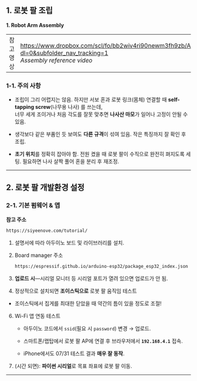 ## 1. 로봇 팔 조립   
**1. Robot Arm Assembly**

| | |
|---|---|
| 참고 영상 | https://www.dropbox.com/scl/fo/bb2wiv4ri90newm3fh9zb/AAhAH2c5_2q5Hxazu7Q5780/Assembly%20video?dl=0&subfolder_nav_tracking=1 <br> *Assembly reference video* |

### 1-1. 주의 사항   

- 조립이 그리 어렵지는 않음. 하지만 서보 혼과 로봇 링크(몸체) 연결할 때 **self-tapping screw**(나무용 나사) 를 쓰는데,  
  너무 세게 조이거나 처음 각도를 잘못 맞추면 **나사산 마모**가 일어나 고정이 안될 수 있음.  

- 생각보다 같은 부품인 듯 보여도 **다른 규격**이 섞여 있음. 작은 특징까지 잘 확인 후 조립.  

- **초기 위치**를 정확히 잡아야 함. 전원 켰을 때 로봇 팔이 수직으로 완전히 펴지도록 세팅. 필요하면 나사 살짝 풀어 혼을 분리 후 재조정.  

---

## 2. 로봇 팔 개발환경 설정   

### 2-1. 기본 펌웨어 & 앱   
**참고 주소**
```bash
https://siyeenove.com/tutorial/
```

1. 설명서에 따라 아두이노 보드 및 라이브러리를 설치.

2. Board manager 주소
   ```bash
   https://espressif.github.io/arduino-esp32/package_esp32_index.json
   ```

4. **업로드 시**—시리얼 모니터 등 시리얼 포트가 열려 있으면 업로드가 안 됨.  

5. 정상적으로 설치되면 **조이스틱으로** 로봇 팔 움직임 테스트 
- 조이스틱에서 집게를 최대한 닫았을 때 약간의 틈이 있을 정도로 조절!

 
6. Wi-Fi 앱 연동 테스트 

   - 아두이노 코드에서 `ssid`(필요 시 `password`) 변경 → 업로드.  

   - 스마트폰/랩탑에서 로봇 팔 AP에 연결 후 브라우저에서 **`192.168.4.1`** 접속.  

   - iPhone에서도 07/31 테스트 결과 **매우 잘 동작**.  

7. (시간 되면): **파이썬 시리얼**로 목표 좌표에 로봇 팔 이동.  

---
